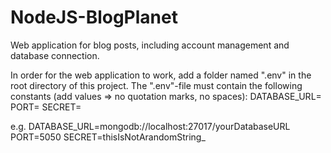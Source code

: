 # NodeJS-BlogPlanet
Web application for blog posts, including account management and database connection.

In order for the web application to work, add a folder named ".env" in the root directory of this project. 
The ".env"-file must contain the following constants (add values => no quotation marks, no spaces):
  DATABASE_URL=<Database URL>
  PORT=<Port Number>
  SECRET=<Random String Sequence>
  
e.g.
  DATABASE_URL=mongodb://localhost:27017/yourDatabaseURL
  PORT=5050
  SECRET=thisIsNotArandomString_
